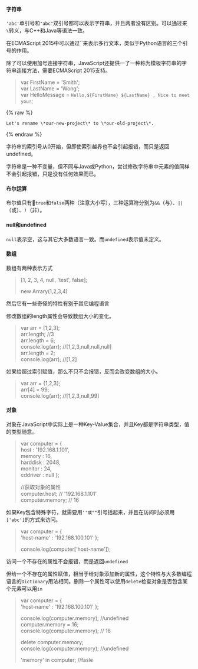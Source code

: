 #### 字符串

`'abc'`单引号和`"abc"`双引号都可以表示字符串，并且两者没有区别。可以通过来`\`转义，与C++和Java等语法一致。

在ECMAScript 2015中可以通过\`\`来表示多行文本，类似于Python语言的三个引号的作用。

除了可以使用加号连接字符串，JavaScript还提供一了一种称为模板字符串的字符串连接方法，需要ECMAScript 2015支持。

> var FirstName = 'Smith';  
> var LastName = 'Wong';  
> var HelloMessage = `Hello,${FirstName} ${LastName} , Nice to meet you!`;

{% raw %}

`Let's rename \*our-new-project\* to \*our-old-project\*.`

{% endraw %}

字符串的索引号从0开始，但即使索引越界也不会引起报错，而只是返回undefined。

字符串是一种不变量，但不同与Java或Python，尝试修改字符串中元素的值同样不会引起报错，只是没有任何效果而已。

#### 布尔运算

布尔值只有`true`和`false`两种（注意大小写），三种运算符分别为`&&`（与）、`||`（或）、`!`（非）。

#### null和undefined

`null`表示空，这与其它大多数语言一致。而`undefined`表示值未定义。

#### 数组

数组有两种表示方式

> \[1, 2, 3, 4, null, 'test', false\];
>
> new Arrary\(1,2,3,4\)

然后它有一些奇怪的特性有别于其它编程语言

修改数组的length属性会导致数组大小的变化。

> var arr = \[1,2,3\];  
> arr.length;    //3  
> arr.length = 6;  
> console.log\(arr\);               //\[1,2,3,null,null,null\]  
> arr.length = 2;  
> console.log\(arr\);              //\[1,2\]

如果给超过索引赋值，那么不只不会报错，反而会改变数组的大小。

> var arr = {1,2,3};  
> arr\[4\] = 99;  
> console.log\(arr\);       //\[1,2,3,null,99\]

#### 对象

对象在JavaScript中实际上是一种Key-Value集合，并且Key都是字符串类型，值的类型随意。

> var computer = {  
>     host : '192.168.1.101',  
>     memory : 16,  
>     harddisk : 2048,  
>     monitor : 24,  
>     cddriver : null };
>
> //获取对象的属性  
> computer.host; // '192.168.1.101'  
> computer.memory; // 16

如果Key包含特殊字符，就需要用`''或""`引号括起来，并且在访问时必须用`['abc']`的方式来访问。

> var computer = {  
>     'host-name' : '192.168.100.101' };
>
> console.log\(computer\['host-name'\]\);

访问一个不存在的属性不会报错，而是返回`undefined`

但给一个不存在的属性赋值，相当于给对象添加新的属性，这个特性与大多数编程语言的`Dictionary`用法相同。删除一个属性可以使用`delete`检查对象是否包含某个元素可以用`in`

> var computer = {  
>     'host-name' : '192.168.100.101' };
>
> console.log\(computer.memory\);     //undefined  
> computer.memory = 16;  
> console.log\(computer.memory\);    // 16
>
> delete computer.memory;  
> console.log\(computer.memory\);     //undefined
>
> 'memory' in computer;                     //fasle



